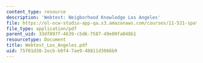 ```yaml
---
content_type: resource
description: 'Webtest: Neigborhood Knowledge Los Angeles'
file: https://ol-ocw-studio-app-qa.s3.amazonaws.com/courses/11-521-spatial-database-management-and-advanced-geographic-information-systems-spring-2003/75f01d382ecbb0f47ae948811d3066b9_Webtest_Los_Angeles.pdf
file_type: application/pdf
parent_uid: 33df897f-4639-c5d6-7587-49e09fa048b1
resourcetype: Document
title: Webtest_Los_Angeles.pdf
uid: 75f01d38-2ecb-b0f4-7ae9-48811d3066b9
---
```

